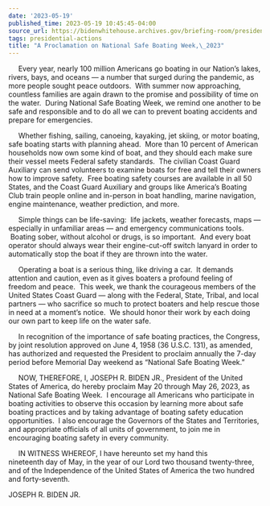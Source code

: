 ```yaml
---
date: '2023-05-19'
published_time: 2023-05-19 10:45:45-04:00
source_url: https://bidenwhitehouse.archives.gov/briefing-room/presidential-actions/2023/05/19/a-proclamation-on-national-safe-boating-week-2023/
tags: presidential-actions
title: "A Proclamation on National Safe Boating Week,\_2023"
---
```

 
     Every year, nearly 100 million Americans go boating in our Nation’s
lakes, rivers, bays, and oceans — a number that surged during the
pandemic, as more people sought peace outdoors.  With summer now
approaching, countless families are again drawn to the promise and
possibility of time on the water.  During National Safe Boating Week, we
remind one another to be safe and responsible and to do all we can to
prevent boating accidents and prepare for emergencies.

     Whether fishing, sailing, canoeing, kayaking, jet skiing, or motor
boating, safe boating starts with planning ahead.  More than 10 percent
of American households now own some kind of boat, and they should each
make sure their vessel meets Federal safety standards.  The civilian
Coast Guard Auxiliary can send volunteers to examine boats for free and
tell their owners how to improve safety.  Free boating safety courses
are available in all 50 States, and the Coast Guard Auxiliary and groups
like America’s Boating Club train people online and in-person in boat
handling, marine navigation, engine maintenance, weather prediction, and
more.   

     Simple things can be life-saving:  life jackets, weather forecasts,
maps — especially in unfamiliar areas — and emergency communications
tools.  Boating sober, without alcohol or drugs, is so important.  And
every boat operator should always wear their engine-cut-off switch
lanyard in order to automatically stop the boat if they are thrown into
the water. 

     Operating a boat is a serious thing, like driving a car.  It
demands attention and caution, even as it gives boaters a profound
feeling of freedom and peace.  This week, we thank the courageous
members of the United States Coast Guard — along with the Federal,
State, Tribal, and local partners — who sacrifice so much to protect
boaters and help rescue those in need at a moment’s notice.  We should
honor their work by each doing our own part to keep life on the water
safe.

     In recognition of the importance of safe boating practices, the
Congress, by joint resolution approved on June 4, 1958 (36 U.S.C. 131),
as amended, has authorized and requested the President to proclaim
annually the 7-day period before Memorial Day weekend as “National Safe
Boating Week.”

     NOW, THEREFORE, I, JOSEPH R. BIDEN JR., President of the United
States of America, do hereby proclaim May 20 through May 26, 2023, as
National Safe Boating Week.  I encourage all Americans who participate
in boating activities to observe this occasion by learning more about
safe boating practices and by taking advantage of boating safety
education opportunities.  I also encourage the Governors of the States
and Territories, and appropriate officials of all units of government,
to join me in encouraging boating safety in every community.

     IN WITNESS WHEREOF, I have hereunto set my hand this  
nineteenth day of May, in the year of our Lord
two thousand twenty-three, and of the Independence of the United States
of America the two hundred and forty-seventh.

JOSEPH R. BIDEN JR.
